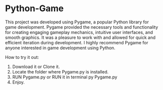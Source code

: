 # Python-Game
This project was developed using Pygame, a popular Python library for game development.
Pygame provided the necessary tools and functionality for creating engaging gameplay mechanics, intuitive user interfaces, and smooth graphics. 
It was a pleasure to work with and allowed for quick and efficient iteration during development.
I highly recommend Pygame for anyone interested in game development using Python.

How to try it out:

1. Download it or Clone it.
2. Locate the folder where Pygame.py is installed.
2. RUN Pygame.py or RUN it in terminal py Pygame.py
4. Enjoy.
